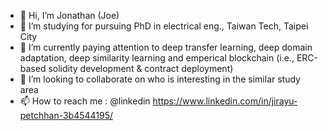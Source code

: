 - 👋 Hi, I’m Jonathan (Joe)
- 👀 I’m studying for pursuing PhD in electrical eng., Taiwan Tech, Taipei City
- 🌱 I’m currently paying attention to deep transfer learning, deep domain adaptation, deep similarity learning and emperical blockchain (i.e., ERC-based solidity development & contract deployment)
- 💞️ I’m looking to collaborate on who is interesting in the similar study area
- 📫 How to reach me : @linkedin https://www.linkedin.com/in/jirayu-petchhan-3b4544195/

<!---
pjirayu/pjirayu is a ✨ special ✨ repository because its `README.md` (this file) appears on your GitHub profile.
You can click the Preview link to take a look at your changes.
--->
